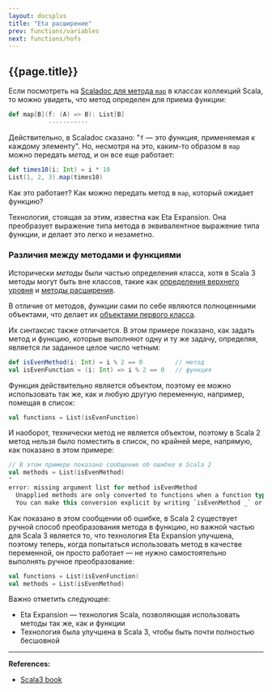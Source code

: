 ```yaml
---
layout: docsplus
title: "Eta расширение"
prev: functions/variables
next: functions/hofs
---
```


## {{page.title}}

Если посмотреть на [Scaladoc для метода `map`](https://scala-lang.org/api/3.x/scala/collection/immutable/List.html#map-fffff812) 
в классах коллекций Scala, то можно увидеть, что метод определен для приема функции:

```scala
def map[B](f: (A) => B): List[B]
           -----------
```

Действительно, в Scaladoc сказано: "`f` — это _функция_, применяемая к каждому элементу". 
Но, несмотря на это, каким-то образом в `map` можно передать _метод_, и он все еще работает:

```scala mdoc
def times10(i: Int) = i * 10
List(1, 2, 3).map(times10)
```

Как это работает? Как можно передать метод в `map`, который ожидает функцию?

Технология, стоящая за этим, известна как Eta Expansion. 
Она преобразует выражение типа метода в эквивалентное выражение типа функции, и делает это легко и незаметно.

### Различия между методами и функциями

Исторически _методы_ были частью определения класса, хотя в Scala 3 методы могут быть вне классов, 
такие как [определения верхнего уровня](../toplevel-definitions) и [методы расширения](../methods/method-features#расширяемые-методы).

В отличие от методов, _функции_ сами по себе являются полноценными объектами, что делает их 
[объектами первого класса](https://ru.wikipedia.org/wiki/%D0%9E%D0%B1%D1%8A%D0%B5%D0%BA%D1%82_%D0%BF%D0%B5%D1%80%D0%B2%D0%BE%D0%B3%D0%BE_%D0%BA%D0%BB%D0%B0%D1%81%D1%81%D0%B0).

Их синтаксис также отличается. 
В этом примере показано, как задать метод и функцию, которые выполняют одну и ту же задачу, 
определяя, является ли заданное целое число четным:

```scala mdoc:silent
def isEvenMethod(i: Int) = i % 2 == 0         // метод
val isEvenFunction = (i: Int) => i % 2 == 0   // функция
```

Функция действительно является объектом, поэтому ее можно использовать так же, 
как и любую другую переменную, например, помещая в список:

```scala mdoc:silent
val functions = List(isEvenFunction)
```

И наоборот, технически метод не является объектом, поэтому в Scala 2 метод нельзя было поместить в список, 
по крайней мере, напрямую, как показано в этом примере:

```scala
// В этом примере показано сообщение об ошибке в Scala 2
val methods = List(isEvenMethod)
^
error: missing argument list for method isEvenMethod
  Unapplied methods are only converted to functions when a function type is expected.
  You can make this conversion explicit by writing `isEvenMethod _` or `isEvenMethod(_)` instead of `isEvenMethod`.
```

Как показано в этом сообщении об ошибке, в Scala 2 существует ручной способ преобразования метода в функцию, 
но важной частью для Scala 3 является то, что технология Eta Expansion улучшена, 
поэтому теперь, когда попытаться использовать метод в качестве переменной, 
он просто работает — не нужно самостоятельно выполнять ручное преобразование:

```scala
val functions = List(isEvenFunction)  
val methods = List(isEvenMethod)    
```

Важно отметить следующее:
- Eta Expansion — технология Scala, позволяющая использовать методы так же, как и функции
- Технология была улучшена в Scala 3, чтобы быть почти полностью бесшовной


---

**References:**
- [Scala3 book](https://docs.scala-lang.org/scala3/book/fun-eta-expansion.html)
